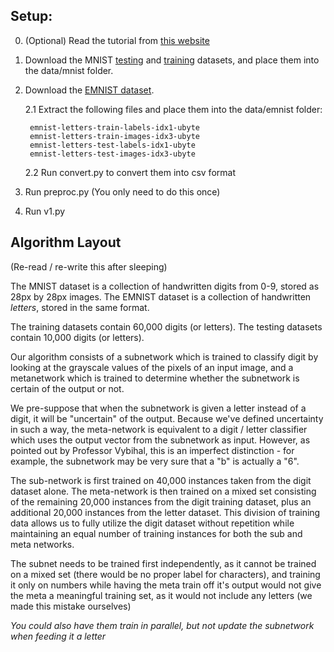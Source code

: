 ## Setup:

0. (Optional) Read the tutorial from [this website](https://www.python-course.eu/neural_network_mnist.php)

1. Download the MNIST [testing](https://www.python-course.eu/data/mnist/mnist_train.csv) and [training](https://www.python-course.eu/data/mnist/mnist_train.csv) datasets, and place them into the data/mnist folder.

2. Download the [EMNIST dataset](http://www.itl.nist.gov/iaui/vip/cs_links/EMNIST/gzip.zip).

    2.1 Extract the following files and place them into the data/emnist folder:

        emnist-letters-train-labels-idx1-ubyte
        emnist-letters-train-images-idx3-ubyte
        emnist-letters-test-labels-idx1-ubyte
        emnist-letters-test-images-idx3-ubyte

    2.2 Run convert.py to convert them into csv format

2. Run preproc.py (You only need to do this once)

3. Run v1.py

## Algorithm Layout

(Re-read / re-write this after sleeping)

The MNIST dataset is a collection of handwritten digits from 0-9, stored as 28px by 28px images. The EMNIST dataset is a collection of handwritten *letters*, stored in the same format.

The training datasets contain 60,000 digits (or letters). The testing datasets contain 10,000 digits (or letters).

Our algorithm consists of a subnetwork which is trained to classify digit by looking at the grayscale values of the pixels of an input image, and a metanetwork which is trained to determine whether the subnetwork is certain of the output or not.

We pre-suppose that when the subnetwork is given a letter instead of a digit, it will be "uncertain" of the output. Because we've defined uncertainty in such a way, the meta-network is equivalent to a digit / letter classifier which uses the output vector from the subnetwork as input. However, as pointed out by Professor Vybihal, this is an imperfect distinction - for example, the subnetwork may be very sure that a "b" is actually a "6". 

The sub-network is first trained on 40,000 instances taken from the digit dataset alone. The meta-network is then trained on a mixed set consisting of the remaining 20,000 instances from the digit training dataset, plus an additional 20,000 instances from the letter dataset. This division of training data allows us to fully utilize the digit dataset without repetition while maintaining an equal number of training instances for both the sub and meta networks.

The subnet needs to be trained first independently, as it cannot be trained on a mixed set (there would be no proper label for characters), and training it only on numbers while having the meta train off it's output would not give the meta a meaningful training set, as it would not include any letters (we made this mistake ourselves)

*You could also have them train in parallel, but not update the subnetwork when feeding it a letter*

